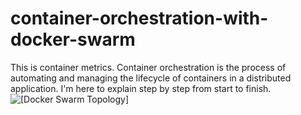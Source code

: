 # container-orchestration-with-docker-swarm
This is container metrics.  Container orchestration is the process of automating and managing the lifecycle of containers in a distributed application. I'm here to explain step by step from start to finish.
![[Docker Swarm Topology]](https://drive.google.com/file/d/1qeSb7UWWpo_cv3UUlfxBSQ6sd57AKkzK/view?usp=sharing)